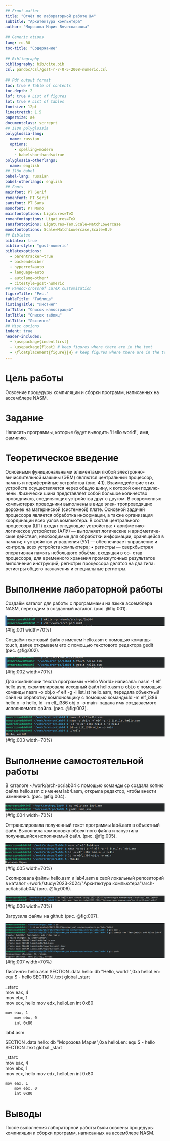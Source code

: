 ```yaml
---
## Front matter
title: "Отчёт по лабораторной работе №4"
subtitle: "Архитектура компьютера"
author: "Морозова Мария Вячеславовна"

## Generic otions
lang: ru-RU
toc-title: "Содержание"

## Bibliography
bibliography: bib/cite.bib
csl: pandoc/csl/gost-r-7-0-5-2008-numeric.csl

## Pdf output format
toc: true # Table of contents
toc-depth: 2
lof: true # List of figures
lot: true # List of tables
fontsize: 12pt
linestretch: 1.5
papersize: a4
documentclass: scrreprt
## I18n polyglossia
polyglossia-lang:
  name: russian
  options:
	- spelling=modern
	- babelshorthands=true
polyglossia-otherlangs:
  name: english
## I18n babel
babel-lang: russian
babel-otherlangs: english
## Fonts
mainfont: PT Serif
romanfont: PT Serif
sansfont: PT Sans
monofont: PT Mono
mainfontoptions: Ligatures=TeX
romanfontoptions: Ligatures=TeX
sansfontoptions: Ligatures=TeX,Scale=MatchLowercase
monofontoptions: Scale=MatchLowercase,Scale=0.9
## Biblatex
biblatex: true
biblio-style: "gost-numeric"
biblatexoptions:
  - parentracker=true
  - backend=biber
  - hyperref=auto
  - language=auto
  - autolang=other*
  - citestyle=gost-numeric
## Pandoc-crossref LaTeX customization
figureTitle: "Рис."
tableTitle: "Таблица"
listingTitle: "Листинг"
lofTitle: "Список иллюстраций"
lotTitle: "Список таблиц"
lolTitle: "Листинги"
## Misc options
indent: true
header-includes:
  - \usepackage{indentfirst}
  - \usepackage{float} # keep figures where there are in the text
  - \floatplacement{figure}{H} # keep figures where there are in the text
---
```


# Цель работы

Освоение процедуры компиляции и сборки программ, написанных на ассемблере NASM.

# Задание

Написать программы, которые будут выводить  'Hello world!', имя, фамилию.

# Теоретическое введение

Основными функциональными элементами любой электронно-вычислительной машины
(ЭВМ) являются центральный процессор, память и периферийные устройства (рис. 4.1).
Взаимодействие этих устройств осуществляется через общую шину, к которой они подклю-
чены. Физически шина представляет собой большое количество проводников, соединяющих
устройства друг с другом. В современных компьютерах проводники выполнены в виде элек-
тропроводящих дорожек на материнской (системной) плате.
Основной задачей процессора является обработка информации, а также организация
координации всех узлов компьютера. В состав центрального процессора (ЦП) входят
следующие устройства:
• арифметико-логическое устройство (АЛУ) — выполняет логические и арифметиче-
ские действия, необходимые для обработки информации, хранящейся в памяти;
• устройство управления (УУ) — обеспечивает управление и контроль всех устройств
компьютера;
• регистры — сверхбыстрая оперативная память небольшого объёма, входящая в со-
став процессора, для временного хранения промежуточных результатов выполнения
инструкций; регистры процессора делятся на два типа: регистры общего назначения и
специальные регистры.

# Выполнение лабораторной работы

Создаём каталог для работы с программами на языке ассемблера NASM, переходим в созданный каталог. (рис. @fig:001).

![Создание каталога и переход в него](image/42.png){#fig:001 width=70%}

Создаём текстовый файл с именем hello.asm с помощью команды touch, далее открываем его с помощью текстового редактора gedit (рис. @fig:002).

![Создание файла, открытие файла с помощь редактора.](image/43.png){#fig:002 width=70%}

Для компиляции текста программы «Hello World» написала: nasm -f elf hello.asm, скомпилировала исходный файл hello.asm в obj.o с помощью команды nasm -o obj.o -f elf -g -l list.lst hello.asm, передала объектный файл на обработку компоновщику с помощью команды:ld -m elf_i386 hello.o -o hello, ld -m elf_i386 obj.o -o main- задала имя создаваемого исполняемого файла.
(рис. @fig:003).

![Компиляция исходного файла и текста,передача файла компоновщику, задание имени файла. ](image/44.png){#fig:003 width=70%}

# Выполнение самостоятельной работы

В каталоге ~/work/arch-pc/lab04 с помощью команды cp создала копию файла hello.asm с именем lab4.asm, открыла редактор, чтобы внести изменения.
(рис. @fig:004).

![Создание копии, открытие редактора](image/45.png){#fig:004 width=70%}

Оттранслировала полученный текст программы lab4.asm в объектный файл. Выполнила
компоновку объектного файла и запустила получившийся исполняемый файл.
(рис. @fig:005).

![Компиляция исходного файла и текста,передача файла компоновщику, задание имени файла. ](image/46.png){#fig:005 width=70%}

Скопировала файлы hello.asm и lab4.asm в свой локальный репозиторий в каталог ~/work/study/2023-2024/"Архитектура компьютера"/arch-pc/labs/lab04/
(рис. @fig:006).

![Копирование файлов](image/47.png){#fig:006 width=70%}

Загрузила файлы на github (рис. @fig:007).

![Загрузка на github](image/48.png){#fig:007 width=70%}

 Листинги:
 hello.asm
 SECTION .data
	hello:      db "Hello, world!",0xa 
		helloLen:   equ $ - hello
SECTION .text
	global _start           

_start:                 
        mov eax, 4      
        mov ebx, 1    
        mov ecx, hello
        mov edx, helloLen
        int 0x80        
	
	mov eax, 1       
        mov ebx, 0      
        int 0x80  

lab4.asm

SECTION .data
	hello:      db "Морозова Мария",0xa 
		helloLen:   equ $ - hello
SECTION .text
	global _start           

_start:                 
        mov eax, 4      
        mov ebx, 1    
        mov ecx, hello
        mov edx, helloLen
        int 0x80        
	
	mov eax, 1       
        mov ebx, 0      
        int 0x80          
# Выводы

После выполнения лабораторной работы были освоены процедуры компиляции и сборки программ, написанных на ассемблере NASM.


